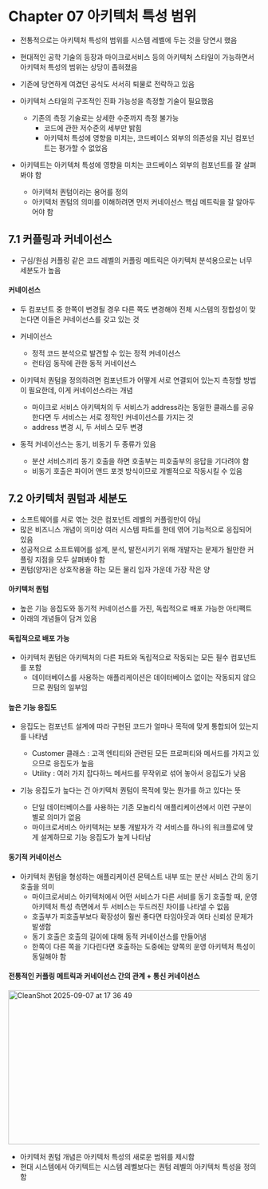 # Chapter 07 아키텍처 특성 범위
- 전통적으로는 아키텍처 특성의 범위를 시스템 레벨에 두는 것을 당연시 했음
- 현대적인 공학 기술의 등장과 마이크로서비스 등의 아키텍처 스타일이 가능하면서 아키텍처 특성의 범위는 상당이 좁혀졌음
- 기존에 당연하게 여겼던 공식도 서서히 퇴물로 전락하고 있음

- 아키텍처 스타일의 구조적인 진화 가능성을 측정할 기술이 필요했음
  - 기존의 측정 기술로는 상세한 수준까지 측정 불가능
    - 코드에 관한 저수준의 세부만 밝힘
    - 아키텍처 특성에 영향을 미치는, 코드베이스 외부의 의존성을 지닌 컴포넌트는 평가할 수 없었음

- 아키텍트는 아키텍처 특성에 영향을 미치는 코드베이스 외부의 컴포넌트를 잘 살펴봐야 함
  - 아키텍처 퀀텀이라는 용어를 정의
  - 아키텍처 퀀텀의 의미를 이해하려면 먼저 커네이선스 핵심 메트릭을 잘 알아두어야 함

## 7.1 커플링과 커네이선스
- 구심/원심 커플링 같은 코드 레벨의 커플링 메트릭은 아키텍처 분석용으로는 너무 세분도가 높음

#### 커네이선스
- 두 컴포넌트 중 한쪽이 변경될 경우 다른 쪽도 변경해야 전체 시스템의 정합성이 맞는다면 이들은 커네이선스를 갖고 있는 것

- 커네이선스
  - 정적 코드 분석으로 발견할 수 있는 정적 커네이선스
  - 런타임 동작에 관한 동적 커네이선스

- 아키텍처 퀀텀을 정의하려면 컴포넌트가 어떻게 서로 연결되어 있는지 측정할 방법이 필요한데, 이게 커네이선스라는 개념
  - 마이크로 서비스 아키텍처의 두 서비스가 address라는 동일한 클래스를 공유한다면 두 서비스는 서로 정적인 커네이선스를 가지는 것
  - address 변경 시, 두 서비스 모두 변경

- 동적 커네이선스는 동기, 비동기 두 종류가 있음
  - 분산 서비스끼리 동기 호출을 하면 호출부는 피호출부의 응답을 기다려야 함
  - 비동기 호출은 파이어 앤드 포겟 방식이므로 개별적으로 작동시킬 수 있음

## 7.2 아키텍처 퀀텀과 세분도
- 소프트웨어를 서로 엮는 것은 컴포넌트 레벨의 커플링만이 아님
- 많은 비즈니스 개념이 의미상 여러 시스템 파트를 한데 엮어 기능적으로 응집되어 있음
- 성공적으로 소프트웨어를 설계, 분석, 발전시키기 위해 개발자는 문제가 될만한 커플링 지점을 모두 살펴봐야 함
- 퀀텀(양자)은 상호작용을 하는 모든 물리 입자 가운데 가장 작은 양

#### 아키텍처 퀀텀
- 높은 기능 응집도와 동기적 커네이선스를 가진, 독립적으로 배포 가능한 아티팩트
- 아래의 개념들이 담겨 있음

#### 독립적으로 배포 가능
- 아키텍처 퀀텀은 아키텍처의 다른 파트와 독립적으로 작동되는 모든 필수 컴포넌트를 포함
  - 데이터베이스를 사용하는 애플리케이션은 데이터베이스 없이는 작동되지 않으므로 퀀텀의 일부임

#### 높은 기능 응집도
- 응집도는 컴포넌트 설계에 따라 구현된 코드가 얼마나 목적에 맞게 통합되어 있는지를 나타냄
  - Customer 클래스 : 고객 엔티티와 관련된 모든 프로퍼티와 메서드를 가지고 있으므로 응집도가 높음
  - Utility : 여러 가지 잡다하느 메서드를 무작위로 섞어 놓아서 응집도가 낮음

- 기능 응집도가 높다는 건 아키텍처 퀀텀이 목적에 맞는 뭔가를 하고 있다는 뜻
  - 단일 데이터베이스를 사용하는 기존 모놀리식 애플리케이션에서 이런 구분이 별로 의미가 없음
  - 마이크로서비스 아키텍처는 보통 개발자가 각 서비스를 하나의 워크플로에 맞게 설계하므로 기능 응집도가 높게 나타남

#### 동기적 커네이선스
- 아키텍처 퀀텀을 형성하는 애플리케이션 몬텍스트 내부 또는 분산 서비스 간의 동기 호출을 의미
  - 마이크로서비스 아키텍처에서 어떤 서비스가 다른 서비를 동기 호출할 때, 운영 아키텍처 특성 측면에서 두 서비스는 두드러진 차이를 나타낼 수 없음
  - 호출부가 피호출부보다 확장성이 훨씬 좋다면 타임아웃과 여타 신뢰성 문제가 발생함
  - 동기 호출은 호출의 길이에 대해 동적 커네이선스를 만들어냄
  - 한쪽이 다른 쪽을 기다린다면 호출하는 도중에는 양쪽의 운영 아키텍처 특성이 동일해야 함


#### 전통적인 커플링 메트릭과 커네이선스 간의 관계 + 통신 커네이선스
  
<img width="549" height="309" alt="CleanShot 2025-09-07 at 17 36 49" src="https://github.com/user-attachments/assets/75a0256b-17fe-4000-b386-879eca238e8b" />


- 아키텍처 퀀텀 개념은 아키텍처 특성의 새로운 범위를 제시함
- 현대 시스템에서 아키텍트는 시스템 레벨보다는 퀀텀 레벨의 아키텍처 특성을 정의함
